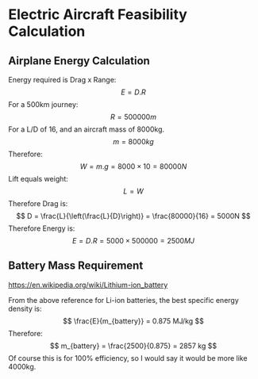 # Electric Aircraft Feasibility Calculation 

## Airplane Energy Calculation

Energy required is Drag x Range:
$$
E = D.R
$$
For a 500km journey:
$$
R = 500000m
$$
For a L/D of 16, and an aircraft mass of 8000kg.
$$
m=8000kg
$$
Therefore:
$$
W = m.g = 8000 \times 10 = 80000N
$$
Lift equals weight:
$$
L = W
$$
Therefore Drag is:
$$
D = \frac{L}{\left(\frac{L}{D}\right)} = \frac{80000}{16} = 5000N
$$
Therefore Energy is:
$$
E = D.R = 5000 \times 500000 = 2500MJ
$$

## Battery Mass Requirement

<https://en.wikipedia.org/wiki/Lithium-ion_battery>

From the above reference for Li-ion batteries, the best specific energy density is:
$$
\frac{E}{m_{battery}} = 0.875 MJ/kg
$$
Therefore:
$$
m_{battery} = \frac{2500}{0.875} = 2857 kg
$$
Of course this is for 100% efficiency, so I would say it would be more like 4000kg.